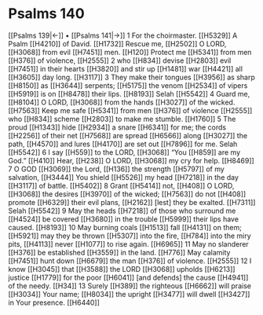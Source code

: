 # Psalms 140
[[Psalms 139|←]] • [[Psalms 141|→]]
1 For the choirmaster. [[H5329]] A Psalm [[H4210]] of David. [[H1732]] Rescue me, [[H2502]] O LORD, [[H3068]] from evil [[H7451]] men. [[H120]] Protect me [[H5341]] from men [[H376]] of violence, [[H2555]] 
2 who [[H834]] devise [[H2803]] evil [[H7451]] in their hearts [[H3820]] and stir up [[H1481]] war [[H4421]] all [[H3605]] day long. [[H3117]] 
3 They make their tongues [[H3956]] as sharp [[H8150]] as [[H3644]] serpents; [[H5175]] the venom [[H2534]] of vipers [[H5919]] is on [[H8478]] their lips. [[H8193]] Selah [[H5542]] 
4 Guard me, [[H8104]] O LORD, [[H3068]] from the hands [[H3027]] of the wicked. [[H7563]] Keep me safe [[H5341]] from men [[H376]] of violence [[H2555]] who [[H834]] scheme [[H2803]] to make me stumble. [[H1760]] 
5 The proud [[H1343]] hide [[H2934]] a snare [[H6341]] for me;  the cords [[H2256]] of their net [[H7568]] are spread [[H6566]] along [[H3027]] the path, [[H4570]] and lures [[H4170]] are set out [[H7896]] for me.  Selah [[H5542]] 
6 I say [[H559]] to the LORD, [[H3068]] “You [[H859]] are my God.” [[H410]] Hear, [[H238]] O LORD, [[H3068]] my cry for help. [[H8469]] 
7 O GOD [[H3069]] the Lord, [[H136]] the strength [[H5797]] of my salvation, [[H3444]] You shield [[H5526]] my head [[H7218]] in the day [[H3117]] of battle. [[H5402]] 
8 Grant [[H5414]] not, [[H408]] O LORD, [[H3068]] the desires [[H3970]] of the wicked; [[H7563]] do not [[H408]] promote [[H6329]] their evil plans, [[H2162]] [lest] they be exalted. [[H7311]] Selah [[H5542]] 
9 May the heads [[H7218]] of those who surround me [[H4524]] be covered [[H3680]] in the trouble [[H5999]] their lips have caused. [[H8193]] 
10 May burning coals [[H1513]] fall [[H4131]] on them; [[H5921]] may they be thrown [[H5307]] into the fire, [[H784]] into the miry pits, [[H4113]] never [[H1077]] to rise again. [[H6965]] 
11 May no slanderer [[H376]] be established [[H3559]] in the land. [[H776]] May calamity [[H7451]] hunt down [[H6679]] the man [[H376]] of violence. [[H2555]] 
12 I know [[H3045]] that [[H3588]] the LORD [[H3068]] upholds [[H6213]] justice [[H1779]] for the poor [[H6041]] [and defends] the cause [[H4941]] of the needy. [[H34]] 
13 Surely [[H389]] the righteous [[H6662]] will praise [[H3034]] Your name; [[H8034]] the upright [[H3477]] will dwell [[H3427]] in Your presence. [[H6440]] 
